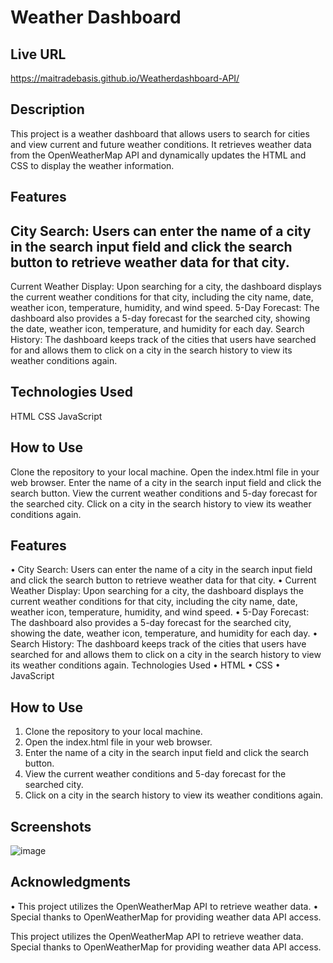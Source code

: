 # Weather Dashboard
## Live URL
https://maitradebasis.github.io/Weatherdashboard-API/
## Description
This project is a weather dashboard that allows users to search for cities and view current and future weather conditions. It retrieves weather data from the OpenWeatherMap API and dynamically updates the HTML and CSS to display the weather information.

## Features
## City Search: Users can enter the name of a city in the search input field and click the search button to retrieve weather data for that city.
Current Weather Display: Upon searching for a city, the dashboard displays the current weather conditions for that city, including the city name, date, weather icon, temperature, humidity, and wind speed.
5-Day Forecast: The dashboard also provides a 5-day forecast for the searched city, showing the date, weather icon, temperature, and humidity for each day.
Search History: The dashboard keeps track of the cities that users have searched for and allows them to click on a city in the search history to view its weather conditions again.
## Technologies Used
HTML
CSS
JavaScript
## How to Use
Clone the repository to your local machine.
Open the index.html file in your web browser.
Enter the name of a city in the search input field and click the search button.
View the current weather conditions and 5-day forecast for the searched city.
Click on a city in the search history to view its weather conditions again.

## Features
•	City Search: Users can enter the name of a city in the search input field and click the search button to retrieve weather data for that city.
•	Current Weather Display: Upon searching for a city, the dashboard displays the current weather conditions for that city, including the city name, date, weather icon, temperature, humidity, and wind speed.
•	5-Day Forecast: The dashboard also provides a 5-day forecast for the searched city, showing the date, weather icon, temperature, and humidity for each day.
•	Search History: The dashboard keeps track of the cities that users have searched for and allows them to click on a city in the search history to view its weather conditions again.
Technologies Used
•	HTML
•	CSS
•	JavaScript
## How to Use
1.	Clone the repository to your local machine.
2.	Open the index.html file in your web browser.
3.	Enter the name of a city in the search input field and click the search button.
4.	View the current weather conditions and 5-day forecast for the searched city.
5.	Click on a city in the search history to view its weather conditions again.
## Screenshots
![image](https://github.com/maitradebasis/Weatherdashboard-API/assets/150193426/9d24f6f5-d104-4e7d-a977-d4ae7bcef35a)

## Acknowledgments
•	This project utilizes the OpenWeatherMap API to retrieve weather data.
•	Special thanks to OpenWeatherMap for providing weather data API access.

This project utilizes the OpenWeatherMap API to retrieve weather data.
Special thanks to OpenWeatherMap for providing weather data API access.







